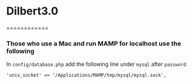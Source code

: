 # Dilbert3.0
============

### Those who use a Mac and run MAMP for localhost use the following

In `config/database.php` add the following line under `mysql` after `password`

```
'unix_socket' => '/Applications/MAMP/tmp/mysql/mysql.sock',
```
